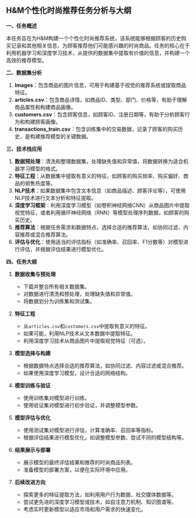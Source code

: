 ## **H&M个性化时尚推荐任务分析与大纲**

**一、任务概述**

本任务旨在为H&M构建一个个性化时尚推荐系统，该系统能够根据顾客的历史购买记录和其他相关信息，为顾客推荐他们可能感兴趣的时尚商品。任务的核心在于利用机器学习和深度学习技术，从提供的数据集中提取有价值的信息，并构建一个高效的推荐模型。

**二、数据集分析**

1. **Images**：包含商品的图片信息，可用于构建基于视觉的推荐系统或提取商品特征。
2. **articles.csv**：包含商品详情，如商品ID、类型、部门、价格等，有助于理解商品属性和构建商品画像。
3. **customers.csv**：包含顾客信息，如顾客ID、注册日期等，有助于分析顾客行为和构建顾客画像。
4. **transactions_train.csv**：包含训练集中的交易数据，记录了顾客的购买历史，是构建推荐模型的关键数据。

**三、技术栈应用**

1. **数据预处理**：清洗和整理数据集，处理缺失值和异常值，将数据转换为适合机器学习模型的格式。
2. **特征工程**：从数据集中提取有意义的特征，如顾客的购买频率、购买偏好、商品的销售热度等。
3. **NLP技术**：如果数据集中包含文本信息（如商品描述、顾客评论等），可使用NLP技术进行文本分析和特征提取。
4. **深度学习框架**：利用深度学习模型（如卷积神经网络CNN）从商品图片中提取视觉特征，或者利用循环神经网络（RNN）等模型处理序列数据，如顾客的购买历史。
5. **推荐算法**：根据任务需求和数据特点，选择合适的推荐算法，如协同过滤、内容推荐或混合推荐算法。
6. **评估与优化**：使用适当的评估指标（如准确率、召回率、F1分数等）对模型进行评估，并根据评估结果进行模型优化。

**四、任务大纲**

1. **数据收集与预处理**

   - 下载并整合所有相关数据集。
   - 对数据进行清洗和预处理，处理缺失值和异常值。
   - 将数据划分为训练集和测试集。

2. **特征工程**

   - 从`articles.csv`和`customers.csv`中提取有意义的特征。
   - 如果可能，利用NLP技术从文本数据中提取特征。
   - 利用深度学习技术从商品图片中提取视觉特征（可选）。

3. **模型选择与构建**

   - 根据数据特点选择合适的推荐算法，如协同过滤、内容过滤或混合推荐。
   - 如果使用深度学习模型，设计合适的网络结构。

4. **模型训练与验证**

   - 使用训练集对模型进行训练。
   - 使用验证集对模型进行初步验证，并调整模型参数。

5. **模型评估与优化**

   - 使用测试集对模型进行评估，计算准确率、召回率等指标。
   - 根据评估结果进行模型优化，如调整模型参数、尝试不同的模型结构等。

6. **结果展示与部署**

   - 展示模型的最终评估结果和推荐的时尚商品列表。
   - 准备模型的部署方案，以便在实际环境中应用。

7. **后续改进方向**

   - 探索更多的特征提取方法，如利用用户行为数据、社交媒体数据等。
   - 尝试更先进的深度学习模型或技术，如自注意力机制、知识图谱等。
   - 考虑实时更新模型以适应市场和用户需求的快速变化。




